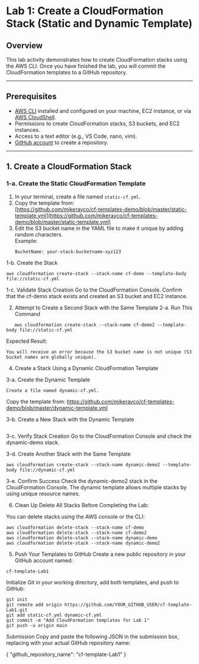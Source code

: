 # Lab 1: Create a CloudFormation Stack (Static and Dynamic Template)

## Overview

This lab activity demonstrates how to create CloudFormation stacks using the AWS CLI. Once you have finished the lab, you will commit the CloudFormation templates to a GitHub repository.

---

## Prerequisites

- [AWS CLI](https://docs.aws.amazon.com/cli/latest/userguide/getting-started-install.html) installed and configured on your machine, EC2 instance, or via [AWS CloudShell](https://docs.aws.amazon.com/cloudshell/latest/userguide/).
- Permissions to create CloudFormation stacks, S3 buckets, and EC2 instances.
- Access to a text editor (e.g., VS Code, nano, vim).
- [GitHub account](https://github.com/) to create a repository.

---

## 1. Create a CloudFormation Stack

### 1-a. Create the Static CloudFormation Template

1. In your terminal, create a file named `static-cf.yml`.
2. Copy the template from:  
   [https://github.com/mikerayco/cf-templates-demo/blob/master/static-template.yml](https://github.com/mikerayco/cf-templates-demo/blob/master/static-template.yml)
3. Edit the S3 bucket name in the YAML file to make it unique by adding random characters.  
   Example:
   ```
   BucketName: your-stack-bucketname-xyz123
   ```
1-b. Create the Stack
   ```
   aws cloudformation create-stack --stack-name cf-demo --template-body file://static-cf.yml
   ```
1-c. Validate Stack Creation
Go to the CloudFormation Console.
Confirm that the cf-demo stack exists and created an S3 bucket and EC2 instance.

2. Attempt to Create a Second Stack with the Same Template
2-a. Run This Command
```
   aws cloudformation create-stack --stack-name cf-demo2 --template-body file://static-cf.yml
```
Expected Result:
```
You will receive an error because the S3 bucket name is not unique (S3 bucket names are globally unique).
```

4. Create a Stack Using a Dynamic CloudFormation Template

3-a. Create the Dynamic Template
```
Create a file named dynamic-cf.yml.
```
Copy the template from: https://github.com/mikerayco/cf-templates-demo/blob/master/dynamic-template.yml

3-b. Create a New Stack with the Dynamic Template

```aws cloudformation create-stack --stack-name dynamic-demo --template-body file://dynamic-cf.yml
```

3-c. Verify Stack Creation
Go to the CloudFormation Console and check the dynamic-demo stack.

3-d. Create Another Stack with the Same Template
```
aws cloudformation create-stack --stack-name dynamic-demo2 --template-body file://dynamic-cf.yml
```
3-e. Confirm Success
Check the dynamic-demo2 stack in the CloudFormation Console.
The dynamic template allows multiple stacks by using unique resource names.

6. Clean Up
Delete All Stacks Before Completing the Lab:

You can delete stacks using the AWS console or the CLI:

```
aws cloudformation delete-stack --stack-name cf-demo
aws cloudformation delete-stack --stack-name cf-demo2
aws cloudformation delete-stack --stack-name dynamic-demo
aws cloudformation delete-stack --stack-name dynamic-demo2
```

5. Push Your Templates to GitHub
Create a new public repository in your GitHub account named:
```
cf-template-Lab1
```
Initialize Git in your working directory, add both templates, and push to GitHub:

```
git init
git remote add origin https://github.com/YOUR_GITHUB_USER/cf-template-Lab1.git
git add static-cf.yml dynamic-cf.yml
git commit -m "Add CloudFormation templates for Lab 1"
git push -u origin main
```
Submission
Copy and paste the following JSON in the submission box, replacing with your actual GitHub repository name:

{
  "github_repository_name": "cf-template-Lab1"
}
